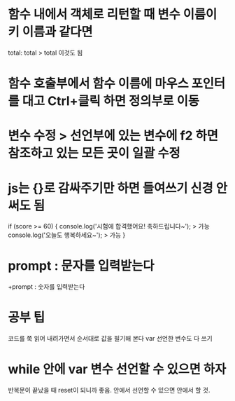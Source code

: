 # 함수 내에서 객체로 리턴할 때 변수 이름이 키 이름과 같다면
 total: total > total 이것도 됨

# 함수 호출부에서 함수 이름에 마우스 포인터를 대고 Ctrl+클릭 하면 정의부로 이동

# 변수 수정 > 선언부에 있는 변수에 f2 하면 참조하고 있는 모든 곳이 일괄 수정


# js는 {}로 감싸주기만 하면 들여쓰기 신경 안 써도 됨
if (score >= 60) {
console.log('시험에 합격했어요! 축하드립니다~');  > 가능
    console.log('오늘도 행복하세요~');           > 가능
}



# prompt : 문자를 입력받는다
 +prompt : 숫자를 입력받는다



 # 공부 팁
  코드를 쭉 읽어 내려가면서 순서대로 값을 필기해 본다
  var 선언한 변수도 다 쓰기


# while 안에 var 변수 선언할 수 있으면 하자
 반복문이 끝났을 때 reset이 되니까 좋음.
 안에서 선언할 수 있으면 안에서 할 것.